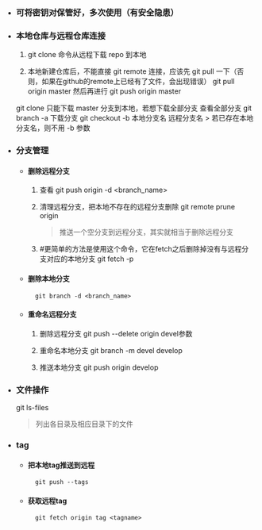 - ### 可将密钥对保管好，多次使用（有安全隐患）

- ### 本地仓库与远程仓库连接

    1. git clone 命令从远程下载 repo 到本地

    1. 本地新建仓库后，不能直接 git remote 连接，应该先 git pull 一下（否则，如果在github的remote上已经有了文件，会出现错误）
            git pull origin master
    然后再进行
            git push origin master

    git clone 只能下载 master 分支到本地，若想下载全部分支
        查看全部分支
            git branch -a
        下载分支
            git checkout -b 本地分支名 远程分支名
            > 若已存在本地分支名，则不用 -b 参数

- ### 分支管理

    + #### 删除远程分支

        1. 查看
                git push origin -d <branch_name>

        1. 清理远程分支，把本地不存在的远程分支删除
                git remote prune origin
            > 推送一个空分支到远程分支，其实就相当于删除远程分支

        1. #更简单的方法是使用这个命令，它在fetch之后删除掉没有与远程分支对应的本地分支
                git fetch -p

    + #### 删除本地分支

            git branch -d <branch_name>

    + #### 重命名远程分支

        1. 删除远程分支
                git push --delete origin devel参数

        1. 重命名本地分支
                git branch -m devel develop

        1. 推送本地分支
                git push origin develop

- ### 文件操作

    git ls-files
    > 列出各目录及相应目录下的文件


- ### tag

    + #### 把本地tag推送到远程
            git push --tags

    + #### 获取远程tag
            git fetch origin tag <tagname>
